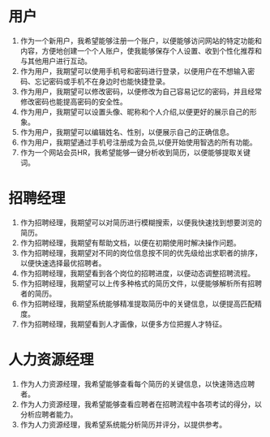 # 用户
1. 作为一个新用户，我希望能够注册一个账户，以便能够访问网站的特定功能和内容，方便地创建一个个人账户，使我能够保存个人设置、收到个性化推荐和与其他用户进行互动。
2. 作为用户，我期望可以使用手机号和密码进行登录，以便用户在不想输入密码、忘记密码或手机不在身边时也能快捷登录。
3. 作为用户，我期望可以修改密码，以便修改为自己容易记忆的密码，并且经常修改密码也能提高密码的安全性。
4. 作为用户，我期望可以设置头像、昵称和个人介绍,以便更好的展示自己的形象。
5. 作为用户，我期望可以编辑姓名、性别，以便展示自己的正确信息。
6. 作为用户，我期望通过手机号注册成为会员,以便开始使用智选的所有功能。
7. 作为一个网站会员HR，我希望能够一键分析收到简历，以便能够提取关键词。

# 招聘经理
1. 作为招聘经理，我期望可以对简历进行模糊搜索，以便我快速找到想要浏览的简历。
2. 作为招聘经理，我期望有帮助文档，以便在初期使用时解决操作问题。
3. 作为招聘经理，我期望对不同的岗位信息按不同的优先级给出求职者的排序，以便快速选择最优招聘者。
4. 作为招聘经理，我期望看到各个岗位的招聘进度，以便动态调整招聘流程。
5. 作为招聘经理，我期望可以上传多种格式的简历文件，以便能够解析所有招聘者的简历。
6. 作为招聘经理，我期望系统能够精准提取简历中的关键信息，以便提高匹配精度。
7. 作为招聘经理，我期望看到人才画像，以便多方位把握人才特征。

# 人力资源经理
1. 作为人力资源经理，我希望能够查看每个简历的关键信息，以快速筛选应聘者。
2. 作为人力资源经理，我希望能够查看应聘者在招聘流程中各项考试的得分，以分析应聘者能力。
3. 作为人力资源经理，我希望系统能分析简历并评分，以提供参考。

